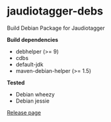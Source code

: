 # jaudiotagger-debs
Build Debian Package for Jaudiotagger

**Build dependencies**

- debhelper (>= 9)
- cdbs
- default-jdk
- maven-debian-helper (>= 1.5)

**Tested**

- Debian wheezy
- Debian jessie

[Release page](https://github.com/yadickson/jaudiotagger-debs/releases)

